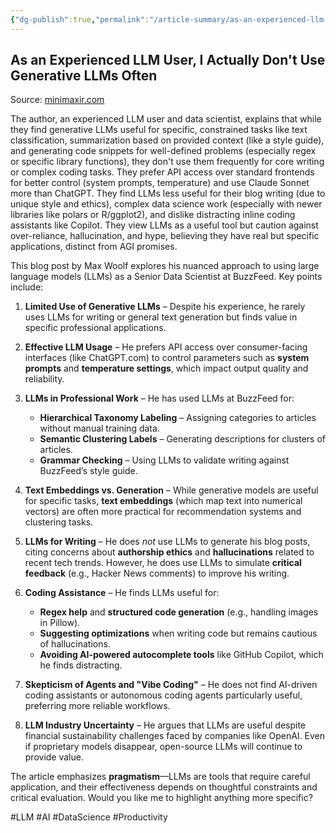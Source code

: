 ```yaml
---
{"dg-publish":true,"permalink":"/article-summary/as-an-experienced-llm-user-i-actually-don-t-use-generative-ll-ms-often/","title":"As an Experienced LLM User, I Actually Don't Use Generative LLMs Often","tags":["article","summary"],"created":"2025-05-06T07:58:11.310+07:00","updated":"2025-08-07T06:03:10.121+07:00"}
---
```



## As an Experienced LLM User, I Actually Don't Use Generative LLMs Often  

Source: [minimaxir.com](https://minimaxir.com/2025/05/llm-use/)  

The author, an experienced LLM user and data scientist, explains that while they find generative LLMs useful for specific, constrained tasks like text classification, summarization based on provided context (like a style guide), and generating code snippets for well-defined problems (especially regex or specific library functions), they don't use them frequently for core writing or complex coding tasks. They prefer API access over standard frontends for better control (system prompts, temperature) and use Claude Sonnet more than ChatGPT. They find LLMs less useful for their blog writing (due to unique style and ethics), complex data science work (especially with newer libraries like polars or R/ggplot2), and dislike distracting inline coding assistants like Copilot. They view LLMs as a useful tool but caution against over-reliance, hallucination, and hype, believing they have real but specific applications, distinct from AGI promises.

This blog post by Max Woolf explores his nuanced approach to using large language models (LLMs) as a Senior Data Scientist at BuzzFeed. Key points include:

1. **Limited Use of Generative LLMs** – Despite his experience, he rarely uses LLMs for writing or general text generation but finds value in specific professional applications.
2. **Effective LLM Usage** – He prefers API access over consumer-facing interfaces (like ChatGPT.com) to control parameters such as **system prompts** and **temperature settings**, which impact output quality and reliability.
3. **LLMs in Professional Work** – He has used LLMs at BuzzFeed for:
   - **Hierarchical Taxonomy Labeling** – Assigning categories to articles without manual training data.
   - **Semantic Clustering Labels** – Generating descriptions for clusters of articles.
   - **Grammar Checking** – Using LLMs to validate writing against BuzzFeed’s style guide.

4. **Text Embeddings vs. Generation** – While generative models are useful for specific tasks, **text embeddings** (which map text into numerical vectors) are often more practical for recommendation systems and clustering tasks.
5. **LLMs for Writing** – He does *not* use LLMs to generate his blog posts, citing concerns about **authorship ethics** and **hallucinations** related to recent tech trends. However, he does use LLMs to simulate **critical feedback** (e.g., Hacker News comments) to improve his writing.
6. **Coding Assistance** – He finds LLMs useful for:
   - **Regex help** and **structured code generation** (e.g., handling images in Pillow).
   - **Suggesting optimizations** when writing code but remains cautious of hallucinations.
   - **Avoiding AI-powered autocomplete tools** like GitHub Copilot, which he finds distracting.

7. **Skepticism of Agents and "Vibe Coding"** – He does not find AI-driven coding assistants or autonomous coding agents particularly useful, preferring more reliable workflows.
8. **LLM Industry Uncertainty** – He argues that LLMs are useful despite financial sustainability challenges faced by companies like OpenAI. Even if proprietary models disappear, open-source LLMs will continue to provide value.

The article emphasizes **pragmatism**—LLMs are tools that require careful application, and their effectiveness depends on thoughtful constraints and critical evaluation. Would you like me to highlight anything more specific?

#LLM #AI #DataScience #Productivity  
